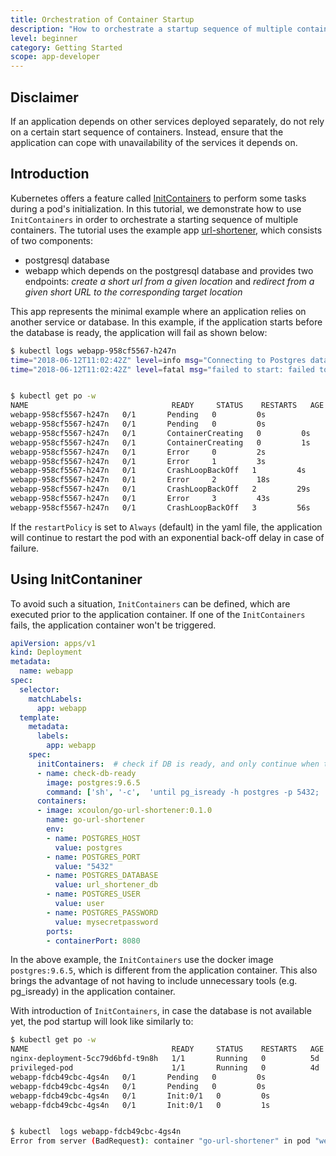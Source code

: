 ```yaml
---
title: Orchestration of Container Startup
description: "How to orchestrate a startup sequence of multiple containers"
level: beginner
category: Getting Started
scope: app-developer
---
```


## Disclaimer

If an application depends on other services deployed separately, do not rely on a certain start sequence of containers. Instead, 
ensure that the application can cope with unavailability of the services it depends on.

## Introduction
Kubernetes offers a feature called [InitContainers](https://kubernetes.io/docs/concepts/workloads/pods/init-containers/) 
to perform some tasks during a pod's initialization.
In this tutorial, we demonstrate how to use `InitContainers` in order to orchestrate a starting sequence of multiple containers. 
The tutorial uses the example app [url-shortener](https://medium.com/@xcoulon/deploying-your-first-web-app-on-minikube-6e98d2884b3a), 
which consists of two components:

- postgresql database
- webapp which depends on the postgresql database and provides two endpoints: *create a short url from a given location* and *redirect from a given short URL to the corresponding target location*

This app represents the minimal example where an application relies on another service or database. In this example, 
if the application starts before the database is ready, the application will fail as shown below:

```bash
$ kubectl logs webapp-958cf5567-h247n
time="2018-06-12T11:02:42Z" level=info msg="Connecting to Postgres database using: host=`postgres:5432` dbname=`url_shortener_db` username=`user`\n"
time="2018-06-12T11:02:42Z" level=fatal msg="failed to start: failed to open connection to database: dial tcp: lookup postgres on 100.64.0.10:53: no such host\n"


$ kubectl get po -w
NAME                                READY     STATUS    RESTARTS   AGE
webapp-958cf5567-h247n   0/1       Pending   0         0s
webapp-958cf5567-h247n   0/1       Pending   0         0s
webapp-958cf5567-h247n   0/1       ContainerCreating   0         0s
webapp-958cf5567-h247n   0/1       ContainerCreating   0         1s
webapp-958cf5567-h247n   0/1       Error     0         2s
webapp-958cf5567-h247n   0/1       Error     1         3s
webapp-958cf5567-h247n   0/1       CrashLoopBackOff   1         4s
webapp-958cf5567-h247n   0/1       Error     2         18s
webapp-958cf5567-h247n   0/1       CrashLoopBackOff   2         29s
webapp-958cf5567-h247n   0/1       Error     3         43s
webapp-958cf5567-h247n   0/1       CrashLoopBackOff   3         56s

```

If the `restartPolicy` is set to `Always` (default) in the yaml file, the application will continue to restart the pod with an exponential back-off delay in case of failure.

## Using InitContaniner
To avoid such a situation, `InitContainers` can be defined, which are executed prior to the application container. If one 
of the `InitContainers` fails, the application container won't be triggered.

```yaml
apiVersion: apps/v1
kind: Deployment
metadata:
  name: webapp
spec:
  selector:
    matchLabels:
      app: webapp
  template:
    metadata:
      labels:
        app: webapp
    spec:
      initContainers:  # check if DB is ready, and only continue when true
      - name: check-db-ready
        image: postgres:9.6.5
        command: ['sh', '-c',  'until pg_isready -h postgres -p 5432;  do echo waiting for database; sleep 2; done;']
      containers:
      - image: xcoulon/go-url-shortener:0.1.0
        name: go-url-shortener
        env:
        - name: POSTGRES_HOST
          value: postgres
        - name: POSTGRES_PORT
          value: "5432"
        - name: POSTGRES_DATABASE
          value: url_shortener_db
        - name: POSTGRES_USER
          value: user
        - name: POSTGRES_PASSWORD
          value: mysecretpassword
        ports:
        - containerPort: 8080
```

In the above example, the `InitContainers` use the docker image `postgres:9.6.5`, which is different from the application container.
This also brings the advantage of not having to include unnecessary tools (e.g. pg_isready) in the application container.

With introduction of `InitContainers`, in case the database is not available yet, the pod startup will look like similarly to:

```bash
$ kubectl get po -w
NAME                                READY     STATUS    RESTARTS   AGE
nginx-deployment-5cc79d6bfd-t9n8h   1/1       Running   0          5d
privileged-pod                      1/1       Running   0          4d
webapp-fdcb49cbc-4gs4n   0/1       Pending   0         0s
webapp-fdcb49cbc-4gs4n   0/1       Pending   0         0s
webapp-fdcb49cbc-4gs4n   0/1       Init:0/1   0         0s
webapp-fdcb49cbc-4gs4n   0/1       Init:0/1   0         1s


$ kubectl  logs webapp-fdcb49cbc-4gs4n
Error from server (BadRequest): container "go-url-shortener" in pod "webapp-fdcb49cbc-4gs4n" is waiting to start: PodInitializing
```